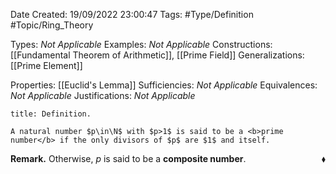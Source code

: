 <div class="topSpace"></div>

Date Created: 19/09/2022 23:00:47
Tags: #Type/Definition #Topic/Ring_Theory

Types: <i>Not Applicable</i>
Examples: <i>Not Applicable</i>
Constructions: [[Fundamental Theorem of Arithmetic]], [[Prime Field]]
Generalizations: [[Prime Element]]

Properties: [[Euclid's Lemma]]
Sufficiencies: <i>Not Applicable</i>
Equivalences: <i>Not Applicable</i>
Justifications: <i>Not Applicable</i>

``` ad-Definition
title: Definition.

A natural number $p\in\N$ with $p>1$ is said to be a <b>prime number</b> if the only divisors of $p$ are $1$ and itself.

```

<b>Remark.</b> Otherwise, $p$ is said to be a <b>composite number</b>.<span style="float:right;">$\blacklozenge$</span>

